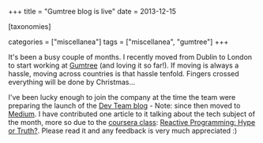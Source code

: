 +++
title = "Gumtree blog is live"
date = 2013-12-15

[taxonomies]

categories = ["miscellanea"]
tags = ["miscellanea", "gumtree"]
+++

It's been a busy couple of months. I recently moved from Dublin to London to start working at [Gumtree](http://www.gumtree.com/) (and loving it so far!). If moving is always a hassle, moving across countries is that hassle tenfold. Fingers crossed everything will be done by Christmas...

<!-- more -->

I've been lucky enough to join the company at the time the team were preparing the launch of the [Dev Team blog](http://www.gumtree.com/devteam/) - Note: since then moved to [Medium](https://medium.com/@GumtreeDevTeam). I have contributed one article to it talking about the tech subject of the month, more so due to the [coursera class](https://www.coursera.org/course/reactive): [Reactive Programming: Hype or Truth?](https://medium.com/@GumtreeDevTeam/reactive-programming-hype-or-truth-e6fba44ace76). Please read it and any feedback is very much appreciated :)
